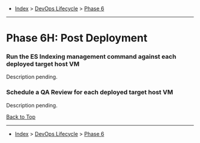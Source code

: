 <a id="top"></a>

- [Index](../index.md) > [DevOps Lifecycle](devops.md) > [Phase 6](phase_06.md)

---

<a id="actions"></a>

# Phase 6H: Post Deployment

<a id="6h-01"></a>

### Run the ES Indexing management command against each deployed target host VM

Description pending.

<a id="6h-02"></a>

### Schedule a QA Review for each deployed target host VM

Description pending.

<a class="inline-navlink-page-top" href="#top">Back to Top</a>

---

- [Index](../index.md) > [DevOps Lifecycle](devops.md) > [Phase 6](phase_06.md)
